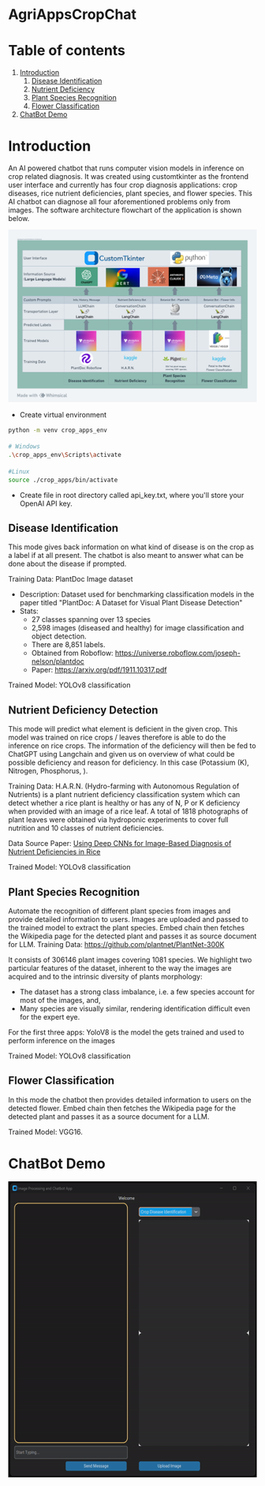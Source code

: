 # AgriAppsCropChat

# Table of contents
1. [Introduction](#Introduction)
    1. [Disease Identification](#Disease_Identification)
    2. [Nutrient Deficiency](#Nutrient_Deficiency)
    3. [Plant Species Recognition](#Plant_Species_Recognition)
    4. [Flower Classification](#Flower_Classification)
2. [ChatBot Demo](#Demo)

# Introduction <a name="Introduction"></a>

An AI powered chatbot that runs computer vision models in inference on crop related diagnosis. It was created using customtkinter as the frontend user interface and currently  has four crop diagnosis applications: crop diseases, rice nutrient deficiencies, plant species, and flower species.
This AI chatbot can diagnose all four aforementioned problems only from images. The software architecture flowchart of the application is shown below.

![AgriAppsCropChat Architecture](./gitmedia/AACC_SoftwareArch.png)


* Create virtual environment

```bash
python -m venv crop_apps_env

# Windows
.\crop_apps_env\Scripts\activate

#Linux
source ./crop_apps/bin/activate
```

* Create file in root directory called api_key.txt, where you'll store your OpenAI API key.


## Disease Identification <a name="Disease_Identification"></a>
This mode gives back information on what kind of disease is on the crop as a label if at all present. The chatbot is also meant to answer what can be done about the disease if prompted.
  
Training Data: PlantDoc Image dataset
* Description: Dataset used for benchmarking classification models in the paper titled "PlantDoc: A Dataset for Visual Plant Disease Detection"
* Stats: 
    * 27 classes spanning over 13 species 
    * 2,598 images (diseased and healthy) for image classification and object detection.
    * There are 8,851 labels. 
    * Obtained from Roboflow: https://universe.roboflow.com/joseph-nelson/plantdoc
    * Paper: https://arxiv.org/pdf/1911.10317.pdf

Trained Model: YOLOv8 classification

## Nutrient Deficiency Detection <a name="Nutrient_Deficiency"></a>
This mode will predict what element is deficient in the given crop. This model was trained on rice crops / leaves therefore is able to do the inference on rice crops. The information of the deficiency will then be fed to ChatGPT using Langchain and given us on overview of what could be possible deficiency and reason for deficiency. In this case (Potassium (K), Nitrogen, Phosphorus, ).
 
Training Data: H.A.R.N. (Hydro-farming with Autonomous Regulation of Nutrients) is a plant nutrient deficiency classification system which can detect whether a rice plant is healthy or has any of N, P or K deficiency when provided with an image of a rice leaf. A total of 1818 photographs of plant leaves were obtained via hydroponic experiments to cover full nutrition and 10 classes of nutrient deficiencies.

Data Source Paper: [Using Deep CNNs for Image-Based Diagnosis of Nutrient Deficiencies in Rice](https://downloads.hindawi.com/journals/cin/2020/7307252.pdf?_gl=1*jovk6m*_ga*MTc2MTczNDM3MS4xNzA4MzY0MzI4*_ga_NF5QFMJT5V*MTcwODM4ODcxOS4yLjEuMTcwODM4ODg2Mi40Ni4wLjA.&_ga=2.74803217.248459741.1708364328-1761734371.1708364328)

Trained Model: YOLOv8 classification

## Plant Species Recognition <a name="Disease_Identification"></a>

Automate the recognition of different plant species from images and provide detailed information to users. Images are uploaded and passed to the trained model to extract the plant species. Embed chain then fetches the Wikipedia page for the detected plant and passes it as source document for LLM.
Training Data: https://github.com/plantnet/PlantNet-300K

It consists of 306146 plant images covering 1081 species. We highlight two particular features of the dataset, inherent to the way the images are acquired and to the intrinsic diversity of plants morphology:
* The dataset has a strong class imbalance, i.e. a few species account for most of the images, and,
* Many species are visually similar, rendering identification difficult even for the expert eye.

For the first three apps: YoloV8 is the model the gets trained and used to perform inference on the images

Trained Model: YOLOv8 classification

## Flower Classification <a name="Flower_Classification"></a>
In this mode the chatbot then provides detailed information to users on the detected flower. Embed chain then fetches the Wikipedia page for the detected plant and passes it as a source document for a LLM. 

Trained Model: VGG16.


# ChatBot Demo <a name="Demo"></a>

<a href="URL_REDIRECT" target="blank"><img align="center" src="./gitmedia/app1_demo.gif" height="600" /></a>